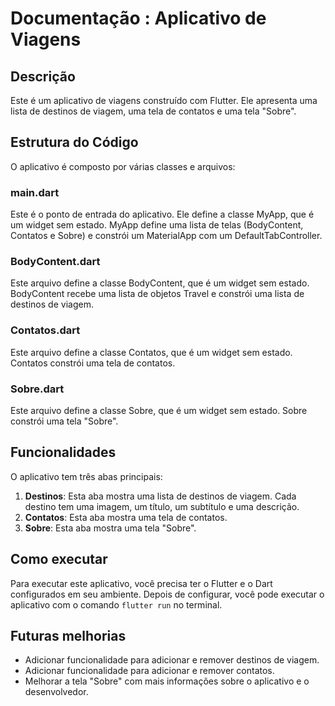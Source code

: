 # Documentação : Aplicativo de Viagens

## Descrição
Este é um aplicativo de viagens construído com Flutter. Ele apresenta uma lista de destinos de viagem, uma tela de contatos e uma tela "Sobre".

## Estrutura do Código
O aplicativo é composto por várias classes e arquivos:

### main.dart
Este é o ponto de entrada do aplicativo. Ele define a classe MyApp, que é um widget sem estado. MyApp define uma lista de telas (BodyContent, Contatos e Sobre) e constrói um MaterialApp com um DefaultTabController.

### BodyContent.dart
Este arquivo define a classe BodyContent, que é um widget sem estado. BodyContent recebe uma lista de objetos Travel e constrói uma lista de destinos de viagem.

### Contatos.dart
Este arquivo define a classe Contatos, que é um widget sem estado. Contatos constrói uma tela de contatos.

### Sobre.dart
Este arquivo define a classe Sobre, que é um widget sem estado. Sobre constrói uma tela "Sobre".

## Funcionalidades
O aplicativo tem três abas principais:

1. **Destinos**: Esta aba mostra uma lista de destinos de viagem. Cada destino tem uma imagem, um título, um subtítulo e uma descrição.
2. **Contatos**: Esta aba mostra uma tela de contatos.
3. **Sobre**: Esta aba mostra uma tela "Sobre".

## Como executar
Para executar este aplicativo, você precisa ter o Flutter e o Dart configurados em seu ambiente. Depois de configurar, você pode executar o aplicativo com o comando `flutter run` no terminal.

## Futuras melhorias
- Adicionar funcionalidade para adicionar e remover destinos de viagem.
- Adicionar funcionalidade para adicionar e remover contatos.
- Melhorar a tela "Sobre" com mais informações sobre o aplicativo e o desenvolvedor.